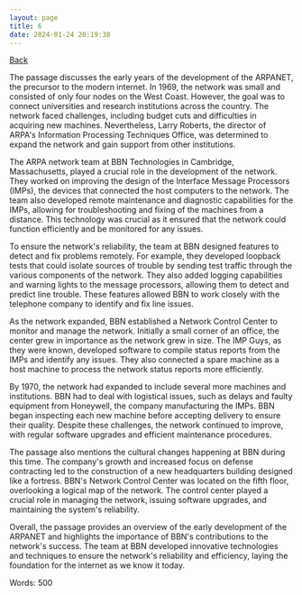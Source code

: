 ```yaml
---
layout: page
title: 6
date: 2024-01-24 20:19:38
---
```


[Back](./)


The passage discusses the early years of the development of the ARPANET, the precursor to the modern internet. In 1969, the network was small and consisted of only four nodes on the West Coast. However, the goal was to connect universities and research institutions across the country. The network faced challenges, including budget cuts and difficulties in acquiring new machines. Nevertheless, Larry Roberts, the director of ARPA's Information Processing Techniques Office, was determined to expand the network and gain support from other institutions.

The ARPA network team at BBN Technologies in Cambridge, Massachusetts, played a crucial role in the development of the network. They worked on improving the design of the Interface Message Processors (IMPs), the devices that connected the host computers to the network. The team also developed remote maintenance and diagnostic capabilities for the IMPs, allowing for troubleshooting and fixing of the machines from a distance. This technology was crucial as it ensured that the network could function efficiently and be monitored for any issues.

To ensure the network's reliability, the team at BBN designed features to detect and fix problems remotely. For example, they developed loopback tests that could isolate sources of trouble by sending test traffic through the various components of the network. They also added logging capabilities and warning lights to the message processors, allowing them to detect and predict line trouble. These features allowed BBN to work closely with the telephone company to identify and fix line issues.

As the network expanded, BBN established a Network Control Center to monitor and manage the network. Initially a small corner of an office, the center grew in importance as the network grew in size. The IMP Guys, as they were known, developed software to compile status reports from the IMPs and identify any issues. They also connected a spare machine as a host machine to process the network status reports more efficiently.

By 1970, the network had expanded to include several more machines and institutions. BBN had to deal with logistical issues, such as delays and faulty equipment from Honeywell, the company manufacturing the IMPs. BBN began inspecting each new machine before accepting delivery to ensure their quality. Despite these challenges, the network continued to improve, with regular software upgrades and efficient maintenance procedures.

The passage also mentions the cultural changes happening at BBN during this time. The company's growth and increased focus on defense contracting led to the construction of a new headquarters building designed like a fortress. BBN's Network Control Center was located on the fifth floor, overlooking a logical map of the network. The control center played a crucial role in managing the network, issuing software upgrades, and maintaining the system's reliability.

Overall, the passage provides an overview of the early development of the ARPANET and highlights the importance of BBN's contributions to the network's success. The team at BBN developed innovative technologies and techniques to ensure the network's reliability and efficiency, laying the foundation for the internet as we know it today.

Words: 500